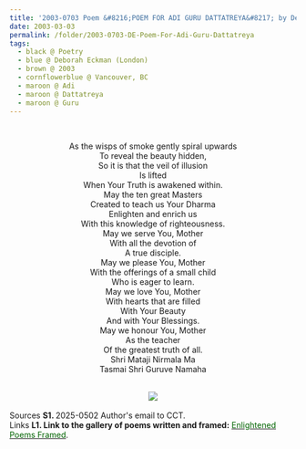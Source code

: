 ```yaml
---
title: '2003-0703 Poem &#8216;POEM FOR ADI GURU DATTATREYA&#8217; by Deborah Eckman, Vancouver, BC'
date: 2003-03-03
permalink: /folder/2003-0703-DE-Poem-For-Adi-Guru-Dattatreya
tags:
  - black @ Poetry
  - blue @ Deborah Eckman (London)
  - brown @ 2003
  - cornflowerblue @ Vancouver, BC
  - maroon @ Adi
  - maroon @ Dattatreya
  - maroon @ Guru
---
```


<br>

<p style="text-align:center;">
As the wisps of smoke gently spiral upwards<br>
To reveal the beauty hidden,<br>
So it is that the veil of illusion<br>
Is lifted<br>
When Your Truth is awakened within.<br>
May the ten great Masters<br>
Created to teach us Your Dharma<br>
Enlighten and enrich us<br>
With this knowledge of righteousness.<br>
May we serve You, Mother<br>
With all the devotion of<br>
A true disciple.<br>
May we please You, Mother<br>
With the offerings of a small child<br>
Who is eager to learn.<br>
May we love You, Mother<br>
With hearts that are filled<br>
With Your Beauty<br>
And with Your Blessings.<br>
May we honour You, Mother<br>
As the teacher<br>
Of the greatest truth of all.<br>
Shri Mataji Nirmala Ma<br>
Tasmai Shri Guruve Namaha<br>
</p>

<br>

<div style="text-align: center"><img src="https://pub-419291371d4c44a1b438e7d5a9e4e904.r2.dev/2003-0703_POEM_FOR_ADI_GURU_DATTATREYA_by_Deborah_Eckman_Vancouver_BC.jpg" /></div>

<br>

<wave-list>
<list-title color="DarkSeaGreen" width="40">Sources</list-title>
  <list-item color="BlanchedAlmond"  width="280"><b>S1. </b> 2025-0502 Author's email to CCT.</list-item>
</wave-list>

<br>

<wave-list>
<list-title color="DarkSeaGreen" width="25">Links</list-title>
  <list-item color="BlanchedAlmond"  width="285"><b> L1. Link to the gallery of poems written and framed:</b> <a href="https://imageevent.com/sahaja/art/enlightenedpoemsframed"><font color="DarkGreen">Enlightened Poems Framed</font></a>. </list-item>
</wave-list>